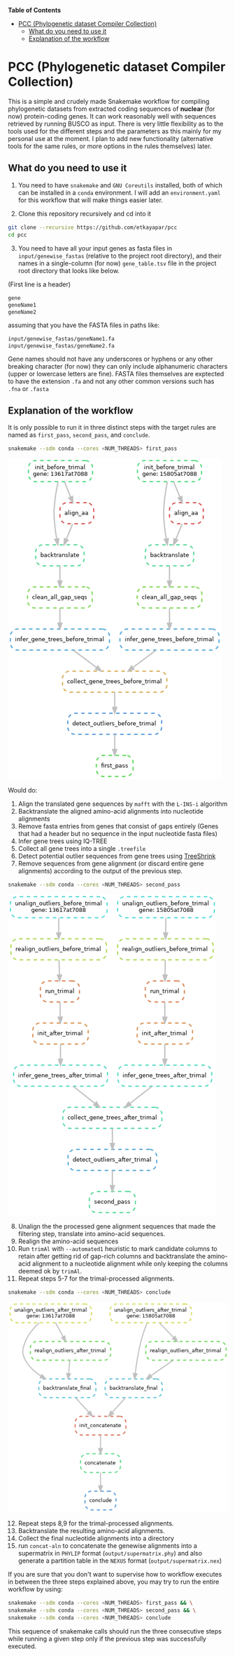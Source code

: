 <!-- markdown-toc start - Don't edit this section. Run M-x markdown-toc-refresh-toc -->
**Table of Contents**

- [PCC (Phylogenetic dataset Compiler Collection)](#pcc-phylogenetic-dataset-compiler-collection)
    - [What do you need to use it](#what-do-you-need-to-use-it)
    - [Explanation of the workflow](#explanation-of-the-workflow)

<!-- markdown-toc end -->

# PCC (Phylogenetic dataset Compiler Collection)

This is a simple and crudely made Snakemake workflow for compiling phylogenetic datasets from extracted coding sequences of **nuclear** (for now) protein-coding genes.
It can work reasonably well with sequences retrieved by running BUSCO as input. There is very little flexibility as to the tools used for the different steps and the parameters as this mainly for my personal use at the moment. I plan to add new functionality (alternative tools for the same rules, or more options in the rules themselves) later.

## What do you need to use it
1. You need to have `snakemake`  and `GNU Coreutils` installed, both of which can be installed in a `conda` environment. I will add an `environment.yaml` for this workflow that will make things easier later.

2. Clone this repository recursively and cd into it

``` bash
git clone --recursive https://github.com/etkayapar/pcc
cd pcc
```

3. You need to have all your input genes as fasta files in `input/genewise_fastas` (relative to the project root directory), and their names in a single-column (for now) `gene_table.tsv` file in the project root directory that looks like below.

(First line is a header)
```
gene
geneName1
geneName2
```

assuming that you have the FASTA files in paths like:

```
input/genewise_fastas/geneName1.fa
input/genewise_fastas/geneName2.fa
```

Gene names should not have any underscores or hyphens or any other breaking character (for now) they can only include alphanumeric characters (upper or lowercase letters are fine). FASTA files themselves are exptected to have the extension `.fa` and not any other common versions such has `.fna` or `.fasta`

## Explanation of the workflow

It is only possible to run it in three distinct steps with the target rules are named as `first_pass`, `second_pass`, and `conclude`.

``` bash
snakemake --sdm conda --cores <NUM_THREADS> first_pass
```

![fig1](./figs/dag_first.png)

Would do:
  1. Align the translated gene sequences by `mafft` with the `L-INS-i` algorithm
  2. Backtranslate the aligned amino-acid alignments into nucleotide alignments
  3. Remove fasta entries from genes that consist of gaps entirely (Genes that had a header but no sequence in the input nucleotide fasta files)
  4. Infer gene trees using IQ-TREE
  5. Collect all gene trees into a single `.treefile`
  6. Detect potential outlier sequences from gene trees using [TreeShrink](https://github.com/uym2/TreeShrink)
  7. Remove sequences from gene alignment (or discard entire gene alignments) according to the output of the previous step.

``` bash
snakemake --sdm conda --cores <NUM_THREADS> second_pass
```

![fig2](./figs/dag_second.png)

  8. Unalign the the processed gene alignment sequences that made the filtering step, translate into amino-acid sequences.
  9. Realign the amino-acid sequences
  10. Run `trimAl` with `--automated1` heuristic to mark candidate columns to retain after getting rid of gap-rich columns and backtranslate the amino-acid alignment to a nucleotide alignment while only keeping the columns deemed ok by `trimAl`.
  11. Repeat steps 5-7 for the trimal-processed alignments.

``` bash
snakemake --sdm conda --cores <NUM_THREADS> conclude
```

![fig3](./figs/dag_conclude.png)

  12. Repeat steps 8,9 for the trimal-processed alignments.
  13. Backtranslate the resulting amino-acid alignments.
  14. Collect the final nucleotide alignments into a directory
  15. run `concat-aln` to concatenate the genewise alignments into a supermatrix in `PHYLIP` format (`output/supermatrix.phy`) and also generate a partition table in the `NEXUS` format (`output/supermatrix.nex`)

If you are sure that you don't want to supervise how to workflow executes in between the three steps explained above, you may try to run the entire workflow by using:

``` bash
snakemake --sdm conda --cores <NUM_THREADS> first_pass && \
snakemake --sdm conda --cores <NUM_THREADS> second_pass && \
snakemake --sdm conda --cores <NUM_THREADS> conclude
```

This sequence of snakemake calls should run the three consecutive steps while running a given step only if the previous step was successfully executed.
